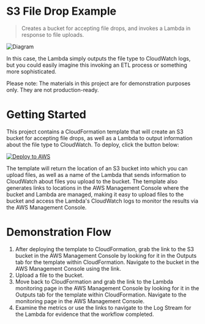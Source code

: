 # S3 File Drop Example
> Creates a bucket for accepting file drops, and invokes a Lambda in response to file uploads.

![Diagram](https://s3.amazonaws.com/f12f301f-s3-file-drop-demo/misc/diagram.png "Diagram")


In this case, the Lambda simply outputs the file type to CloudWatch logs, but you could easily imagine this invoking an ETL process or something more sophisticated.

Please note: The materials in this project are for demonstration purposes only. They are not production-ready.

# Getting Started
This project contains a CloudFormation template that will create an S3 bucket for accepting file drops, as well as a Lambda to output information about the file type to CloudWatch. To deploy, click the button below:

[![Deploy to AWS](https://s3.amazonaws.com/f12f301f-messaging-demo/misc/deploy_to_aws.png "Deploy to AWS")](https://console.aws.amazon.com/cloudformation/home?region=us-east-1#/stacks/new?stackName=file-drop-demo&templateURL=https://s3.amazonaws.com/f12f301f-s3-file-drop-demo/templates/s3-file-drop.yaml)

The template will return the location of an S3 bucket into which you can upload files, as well as a name of the Lambda that sends information to CloudWatch about files you upload to the bucket. The template also generates links to locations in the AWS Management Console where the bucket and Lambda are managed, making it easy to upload files to the bucket and access the Lambda's CloudWatch logs to monitor the results via the AWS Management Console.

# Demonstration Flow
  1. After deploying the template to CloudFormation, grab the link to the S3 bucket in the AWS Management Console by looking for it in the Outputs tab for the template within CloudFormation. Navigate to the bucket in the AWS Management Console using the link.
  2. Upload a file to the bucket.
  3. Move back to CloudFormation and grab the link to the Lambda monitoring page in the AWS Management Console by looking for it in the Outputs tab for the template within CloudFormation. Navigate to the monitoring page in the AWS Management Console.
  4. Examine the metrics or use the links to navigate to the Log Stream for the Lambda for evidence that the workflow completed.
